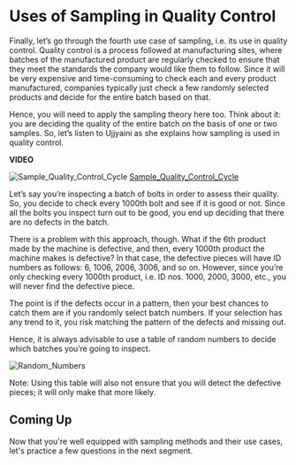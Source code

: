 # Uses of Sampling in Quality Control

Finally, let’s go through the fourth use case of sampling, i.e. its use in quality control. Quality control is a process followed at manufacturing sites, where batches of the manufactured product are regularly checked to ensure that they meet the standards the company would like them to follow. Since it will be very expensive and time-consuming to check each and every product manufactured, companies typically just check a few randomly selected products and decide for the entire batch based on that.

Hence, you will need to apply the sampling theory here too. Think about it: you are deciding the quality of the entire batch on the basis of one or two samples. So, let’s listen to Ujjyaini as she explains how sampling is used in quality control.

**VIDEO**

![Sample_Quality_Control_Cycle](https://i.ibb.co/d7FYpHC/Sample-Quality-Control-Cycle.gif)
[Sample_Quality_Control_Cycle](Sample_Quality_Control_Cycle.gif)

Let’s say you’re inspecting a batch of bolts in order to assess their quality. So, you decide to check every 1000th bolt and see if it is good or not. Since all the bolts you inspect turn out to be good, you end up deciding that there are no defects in the batch.

There is a problem with this approach, though. What if the 6th product made by the machine is defective, and then, every 1000th product the machine makes is defective? In that case, the defective pieces will have ID numbers as follows: 6, 1006, 2006, 3006, and so on. However, since you’re only checking every 1000th product, i.e. ID nos. 1000, 2000, 3000, etc., you will never find the defective piece.

The point is if the defects occur in a pattern, then your best chances to catch them are if you randomly select batch numbers. If your selection has any trend to it, you risk matching the pattern of the defects and missing out.

Hence, it is always advisable to use a table of random numbers to decide which batches you’re going to inspect.

![Random_Numbers](https://i.ibb.co/GMhJSyd/Random-Numbers.png)

Note: Using this table will also not ensure that you will detect the defective pieces; it will only make that more likely.

## **Coming Up**

Now that you're well equipped with sampling methods and their use cases, let's practice a few questions in the next segment.
